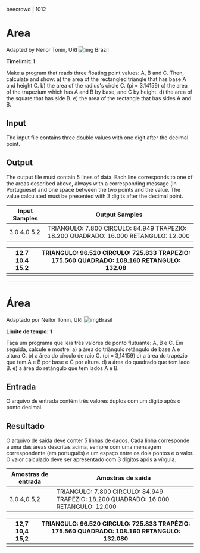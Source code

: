 beecrowd | 1012

# Area

Adapted by Neilor Tonin, URI ![img](https://resources.beecrowd.com.br/gallery/images/flags/br.gif) Brazil

**Timelimit: 1**

Make a program that reads three floating point values: A, B and C. Then, calculate and show:
a) the area of the rectangled triangle that has base A and height C.
b) the area of the radius's circle C. (pi = 3.14159)
c) the area of the trapezium which has A and B by base, and C by height.
d) the area of ​​the square that has side B.
e) the area of the rectangle that has sides A and B.

## Input

The input file contains three double values with one digit after the decimal point.

## Output

The output file must contain 5 lines of data. Each line corresponds to one of the areas described above, always with a corresponding message (in Portuguese) and one space between the two points and the value. The value calculated must be presented with 3 digits after the decimal point.

| Input Samples | Output Samples                                               |
| ------------- | ------------------------------------------------------------ |
| 3.0 4.0 5.2   | TRIANGULO: 7.800 CIRCULO: 84.949 TRAPEZIO: 18.200 QUADRADO: 16.000 RETANGULO: 12.000 |

| 12.7 10.4 15.2 | TRIANGULO: 96.520 CIRCULO: 725.833 TRAPEZIO: 175.560 QUADRADO: 108.160 RETANGULO: 132.08 |
| -------------- | ------------------------------------------------------------ |
|                |                                                              |

__________________

# Área

Adaptado por Neilor Tonin, URI ![img](https://resources.beecrowd.com.br/gallery/images/flags/br.gif)Brasil

**Limite de tempo: 1**

Faça um programa que leia três valores de ponto flutuante: A, B e C. Em seguida, calcule e mostre:
a) a área do triângulo retângulo de base A e altura C.
b) a área do círculo de raio C. (pi = 3,14159)
c) a área do trapézio que tem A e B por base e C por altura.
d) a área do quadrado que tem lado B.
e) a área do retângulo que tem lados A e B.

## Entrada

O arquivo de entrada contém três valores duplos com um dígito após o ponto decimal.

## Resultado

O arquivo de saída deve conter 5 linhas de dados. Cada linha corresponde a uma das áreas descritas acima, sempre com uma mensagem correspondente (em português) e um espaço entre os dois pontos e o valor. O valor calculado deve ser apresentado com 3 dígitos após a vírgula.

| Amostras de entrada | Amostras de saída                                            |
| ------------------- | ------------------------------------------------------------ |
| 3,0 4,0 5,2         | TRIANGULO: 7.800 CIRCULO: 84.949 TRAPÉZIO: 18.200 QUADRADO: 16.000 RETANGULO: 12.000 |

| 12,7 10,4 15,2 | TRIANGULO: 96.520 CIRCULO: 725.833 TRAPÉZIO: 175.560 QUADRADO: 108.160 RETANGULO: 132.080 |
| -------------- | ------------------------------------------------------------ |
|                |                                                              |
